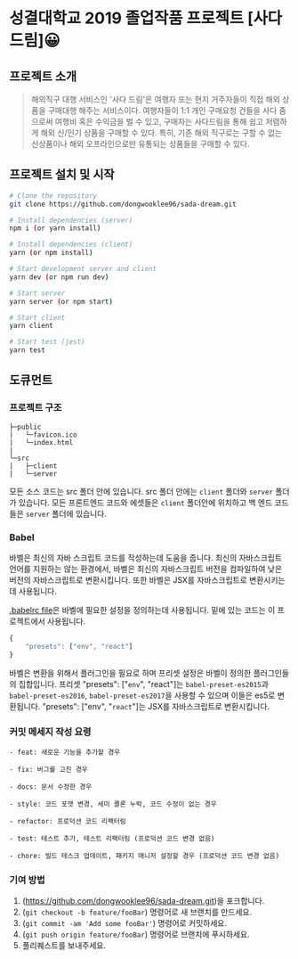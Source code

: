 # 성결대학교 2019 졸업작품 프로젝트 [사다드림]😀

## 프로젝트 소개

>해외직구 대행 서비스인 '사다 드림'은 여행자 또는 현지 거주자들이 직접 해외 상품을 구매대행 해주는 서비스이다. 여행자들이 1:1 개인 구매요청 건들을 사다 줌으로써 여행비 혹은 수익금을 벌 수 있고, 구매자는 사다드림을 통해 쉽고 저렴하게 해외 신/인기 상품을 구매할 수 있다. 특히, 기존 해외 직구로는 구할 수 없는 신상품이나 해외 오프라인으로만 유통되는 상품들을 구매할 수 있다. 

## 프로젝트 설치 및 시작

```bash
# Clone the repository
git clone https://github.com/dongwooklee96/sada-dream.git

# Install dependencies (server)
npm i (or yarn install)

# Install dependencies (client)
yarn (or npm install)

# Start development server and client
yarn dev (or npm run dev)

# Start server
yarn server (or npm start)

# Start client
yarn client 

# Start test (jest)
yarn test

```

## 도큐먼트

### 프로젝트 구조

```
├─public
|   └─favicon.ico
|   └─index.html
|
└─src
|   ├─client
|   └─server
```

모든 소스 코드는 src 폴더 안에 있습니다. src 폴더 안에는 `client` 폴더와 `server` 폴더가 있습니다. 모든 프론트엔드 코드와 에셋들은 `client` 폴더안에 위치하고 백 엔드 코드들은 `server` 폴더에 있습니다.

### Babel

바벨은 최신의 자바 스크립트 코드를 작성하는데 도움을 줍니다. 최신의 자바스크립트 언어를 지원하는 않는 환경에서, 바벨은 최신의 자바스크립트 버전을 컴파일하여 낮은 버전의 자바스크립트로 변환시킵니다. 또한 바벨은 JSX를 자바스크립트로 변환시키는데 사용됩니다.

[.babelrc file](https://babeljs.io/docs/usage/babelrc/)은 바벨에 필요한 설정을 정의하는데 사용됩니다. 밑에 있는 코드는 이 프로젝트에서 사용됩니다.

```javascript
{
    "presets": ["env", "react"]
}
```

바벨은 변환을 위해서 플러그인을 필요로 하며 프리셋 설정은 바벨이 정의한 플러그인들의 집합입니다. 프리셋 "presets": ["```env```", "react"]는 `babel-preset-es2015`과 `babel-preset-es2016`, `babel-preset-es2017`을 사용할 수 있으며 이들은 es5로 변환됩니다. "presets": ["env", "```react```"]는 JSX를 자바스크립트로 변환시킵니다.

### 커밋 메세지 작성 요령

```
- feat: 새로운 기능을 추가할 경우 

- fix: 버그를 고친 경우 

- docs: 문서 수정한 경우 

- style: 코드 포맷 변경, 세미 콜론 누락, 코드 수정이 없는 경우 

- refactor: 프로덕션 코드 리팩터링 

- test: 테스트 추가, 테스트 리팩터링 (프로덕션 코드 변경 없음) 

- chore: 빌드 테스크 업데이트, 패키지 매니저 설정할 경우 (프로덕션 코드 변경 없음) 
```

### 기여 방법

1. (<https://github.com/dongwooklee96/sada-dream.git>)을 포크합니다.
2. (`git checkout -b feature/fooBar`) 명령어로 새 브랜치를 만드세요.
3. (`git commit -am 'Add some fooBar'`) 명령어로 커밋하세요.
4. (`git push origin feature/fooBar`) 명령어로 브랜치에 푸시하세요. 
5. 풀리퀘스트를 보내주세요.
